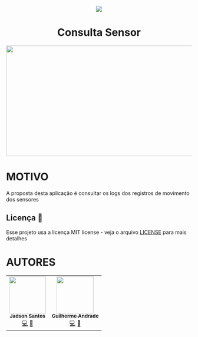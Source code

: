 <p align="center">
<img src="https://camo.githubusercontent.com/13c4e50d88df7178ae1882a203ed57b641674f94/68747470733a2f2f63646e2e7261776769742e636f6d2f73696e647265736f726875732f617765736f6d652f643733303566333864323966656437386661383536353265336136336531353464643865383832392f6d656469612f62616467652e737667">
</p>

<h1 align="center"> Consulta Sensor </h1>

<p align="center" style="display: flex; flex-direction: row; align-content: center; justify-content: center; ">
  <img width="550" height="300"  src="https://github.com/jadson179/sensor-presence/blob/master/images/dashboard.png?raw=true">

</p>


# MOTIVO

A proposta desta aplicação é consultar os logs dos registros de movimento dos sensores


## Licença 📝

Esse projeto usa a licença MIT license - veja o arquivo [LICENSE](LICENSE) para mais detalhes

# AUTORES

<table>
  <tr>
    <td align="center"><a href="https://github.com/jadson179"><img src="https://avatars0.githubusercontent.com/u/42282908?s=460&u=79ce909209ebf14da91a2d2517c9b0f9e378a4e1&v=4" width="100px;" alt=""/><br /><sub><b>Jadson Santos</b></sub></a><br /><a href="https://github.com/jadson179/sensor-presence/commits?author=jadson179" title="Code">💻</a> <a href="https://github.com/jadson179" title="Design">🎨</a></td>
    <td align="center"><a href="https://github.com/jadson179"><img src="https://avatars.githubusercontent.com/u/57224822?v=4    " width="100px;" alt=""/><br /><sub><b>Guilherme Andrade
</b></sub></a><br /><a href="https://github.com/jadson179/sensor-presence/commits?author=amazingbits" title="Code">💻</a> <a href="https://github.com/amazingbits" title="Design">🎨</a></td>
  <tr>
</table>




